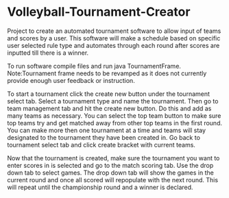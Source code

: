 # Volleyball-Tournament-Creator
Project to create an automated tournament software to allow input of teams and scores by a user. This software will make a schedule based on specific user selected rule type and automates through each round after scores are inputted till there is a winner. 

To run software compile files and run java TournamentFrame. Note:Tournament frame needs to be revamped as it does not currently provide enough user feedback or instruction. 

To start a tournament click the create new button under the tournament select tab. Select a tournament type and name the tournament. Then go to team management tab and hit the create new button. Do this and add as many teams as necessary. You can select the top team button to make sure top teams try and get matched away from other top teams in the first round. You can make more then one tournament at a time and teams will stay designated to the tournament they have been created in. Go back to tournament select tab and click create bracket with current teams. 

Now that the tournament is created, make sure the tournament you want to enter scores in is selected and go to the match scoring tab. Use the drop down tab to select games. The drop down tab will show the games in the current round and once all scored will repopulate with the next round. This will repeat until the championship round and a winner is declared.
